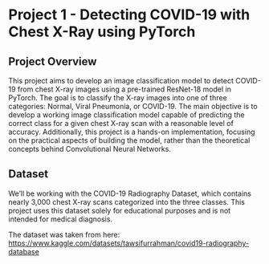 # Project 1 - Detecting COVID-19 with Chest X-Ray using PyTorch

## Project Overview
 
This project aims to develop an image classification model to detect COVID-19 from chest X-ray images using a pre-trained ResNet-18 model in PyTorch. The goal is to classify the X-ray images into one of three categories: Normal, Viral Pneumonia, or COVID-19. The main objective is to develop a working image classification model capable of predicting the correct class for a given chest X-ray scan with a reasonable level of accuracy. Additionally, this project is a hands-on implementation, focusing on the practical aspects of building the model, rather than the theoretical concepts behind Convolutional Neural Networks.

## Dataset

We’ll be working with the COVID-19 Radiography Dataset, which contains nearly 3,000 chest X-ray scans categorized into the three classes. This project uses this dataset solely for educational purposes and is not intended for medical diagnosis.

The dataset was taken from here: https://www.kaggle.com/datasets/tawsifurrahman/covid19-radiography-database
